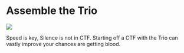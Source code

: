 # Assemble the Trio

![]([https://github.com/KickedDroid/pentest/blob/master/download.jpeg?raw=true](https://github.com/KickedDroid/CTF/blob/master/trio.jpeg?raw=true))

Speed is key, Silence is not in CTF. Starting off a CTF with the Trio can vastly improve your chances are getting blood. 
